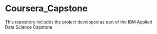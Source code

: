 # Coursera_Capstone
This repository includes the project developed as part of the IBM Applied Data Science Capstone
